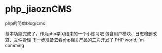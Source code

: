 # php_jiaoznCMS
php的简单blog/cms

基本功能完成了，作为php学习结束的一个小练习吧
包含用户模块、日志增删改查、文件管理
下一步准备去看php相关产品的二次开发了
PHP world,I'm comming
